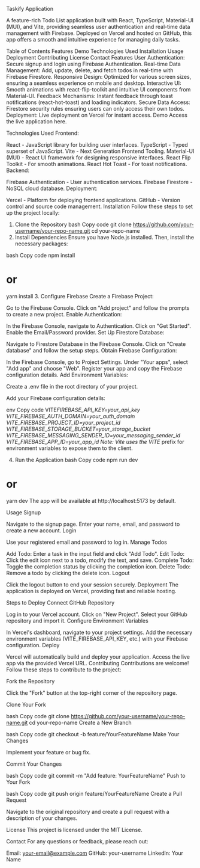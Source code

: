 Taskify Application

A feature-rich Todo List application built with React, TypeScript, Material-UI (MUI), and Vite, providing seamless user authentication and real-time data management with Firebase. Deployed on Vercel and hosted on GitHub, this app offers a smooth and intuitive experience for managing daily tasks.

Table of Contents
Features
Demo
Technologies Used
Installation
Usage
Deployment
Contributing
License
Contact
Features
User Authentication: Secure signup and login using Firebase Authentication.
Real-time Data Management: Add, update, delete, and fetch todos in real-time with Firebase Firestore.
Responsive Design: Optimized for various screen sizes, ensuring a seamless experience on mobile and desktop.
Interactive UI: Smooth animations with react-flip-toolkit and intuitive UI components from Material-UI.
Feedback Mechanisms: Instant feedback through toast notifications (react-hot-toast) and loading indicators.
Secure Data Access: Firestore security rules ensuring users can only access their own todos.
Deployment: Live deployment on Vercel for instant access.
Demo
Access the live application here.

Technologies Used
Frontend:

React - JavaScript library for building user interfaces.
TypeScript - Typed superset of JavaScript.
Vite - Next Generation Frontend Tooling.
Material-UI (MUI) - React UI framework for designing responsive interfaces.
React Flip Toolkit - For smooth animations.
React Hot Toast - For toast notifications.
Backend:

Firebase Authentication - User authentication services.
Firebase Firestore - NoSQL cloud database.
Deployment:

Vercel - Platform for deploying frontend applications.
GitHub - Version control and source code management.
Installation
Follow these steps to set up the project locally:

1. Clone the Repository
   bash
   Copy code
   git clone https://github.com/your-username/your-repo-name.git
   cd your-repo-name
2. Install Dependencies
   Ensure you have Node.js installed. Then, install the necessary packages:

bash
Copy code
npm install

# or

yarn install 3. Configure Firebase
Create a Firebase Project:

Go to the Firebase Console.
Click on "Add project" and follow the prompts to create a new project.
Enable Authentication:

In the Firebase Console, navigate to Authentication.
Click on "Get Started".
Enable the Email/Password provider.
Set Up Firestore Database:

Navigate to Firestore Database in the Firebase Console.
Click on "Create database" and follow the setup steps.
Obtain Firebase Configuration:

In the Firebase Console, go to Project Settings.
Under "Your apps", select "Add app" and choose "Web".
Register your app and copy the Firebase configuration details.
Add Environment Variables:

Create a .env file in the root directory of your project.

Add your Firebase configuration details:

env
Copy code
VITE*FIREBASE_API_KEY=your_api_key
VITE_FIREBASE_AUTH_DOMAIN=your_auth_domain
VITE_FIREBASE_PROJECT_ID=your_project_id
VITE_FIREBASE_STORAGE_BUCKET=your_storage_bucket
VITE_FIREBASE_MESSAGING_SENDER_ID=your_messaging_sender_id
VITE_FIREBASE_APP_ID=your_app_id
Note: Vite uses the VITE* prefix for environment variables to expose them to the client.

4. Run the Application
   bash
   Copy code
   npm run dev

# or

yarn dev
The app will be available at http://localhost:5173 by default.

Usage
Signup

Navigate to the signup page.
Enter your name, email, and password to create a new account.
Login

Use your registered email and password to log in.
Manage Todos

Add Todo: Enter a task in the input field and click "Add Todo".
Edit Todo: Click the edit icon next to a todo, modify the text, and save.
Complete Todo: Toggle the completion status by clicking the completion icon.
Delete Todo: Remove a todo by clicking the delete icon.
Logout

Click the logout button to end your session securely.
Deployment
The application is deployed on Vercel, providing fast and reliable hosting.

Steps to Deploy
Connect GitHub Repository

Log in to your Vercel account.
Click on "New Project".
Select your GitHub repository and import it.
Configure Environment Variables

In Vercel's dashboard, navigate to your project settings.
Add the necessary environment variables (VITE_FIREBASE_API_KEY, etc.) with your Firebase configuration.
Deploy

Vercel will automatically build and deploy your application.
Access the live app via the provided Vercel URL.
Contributing
Contributions are welcome! Follow these steps to contribute to the project:

Fork the Repository

Click the "Fork" button at the top-right corner of the repository page.

Clone Your Fork

bash
Copy code
git clone https://github.com/your-username/your-repo-name.git
cd your-repo-name
Create a New Branch

bash
Copy code
git checkout -b feature/YourFeatureName
Make Your Changes

Implement your feature or bug fix.

Commit Your Changes

bash
Copy code
git commit -m "Add feature: YourFeatureName"
Push to Your Fork

bash
Copy code
git push origin feature/YourFeatureName
Create a Pull Request

Navigate to the original repository and create a pull request with a description of your changes.

License
This project is licensed under the MIT License.

Contact
For any questions or feedback, please reach out:

Email: your-email@example.com
GitHub: your-username
LinkedIn: Your Name
